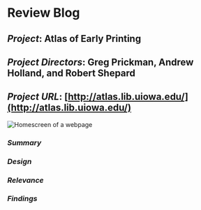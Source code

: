 # Review Blog

## _Project_: Atlas of Early Printing

## _Project Directors_: Greg Prickman, Andrew Holland, and Robert Shepard

## _Project URL_: [http://atlas.lib.uiowa.edu/](http://atlas.lib.uiowa.edu/)

![Homescreen of a webpage](https://zXtrada.github.io/Zachary-Estrada/images/atlasone.png)

### _Summary_

### _Design_

### _Relevance_

### _Findings_
